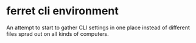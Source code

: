 # ferret cli environment

An attempt to start to gather CLI settings in one place instead of different files sprad out on all kinds of computers.

